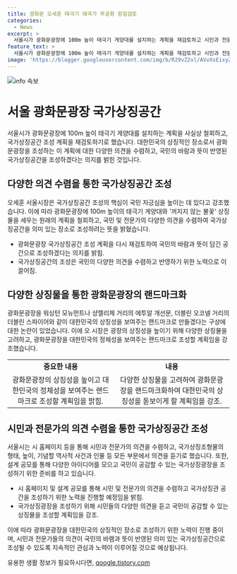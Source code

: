 ```yaml
---
title: 광화문 오세훈 태극기 애국가 무궁화 원점검토
categories:
  - News
excerpt: >
  서울시가 광화문광장에 100m 높이 태극기 게양대를 설치하는 계획을 재검토하고 시민과 전문가의 다양한 의견을 수렴하여 국가상징공간을 조성하기로 했다. 국가상징공간은 국민 자부심을 높이는 것이 중요하며, 오 시장은 다양한 의견을 수렴하여 국민의 바람과 뜻이 담긴 의미 있는 장소로 만들겠다고 밝혔다. 광화문광장에 국가상징공간을 조성하는 사업은 계속되며, 이를 통해 광화문광장을 대한민국의 정체성과 상징성을 보여주는 랜드마크로 만들겠다는 계획이다. 
feature_text: >
  서울시가 광화문광장에 100m 높이 태극기 게양대를 설치하는 계획을 재검토하고 시민과 전문가의 다양한 의견을 수렴하여 국가상징공간을 조성하기로 했다. 국가상징공간은 국민 자부심을 높이는 것이 중요하며, 오 시장은 다양한 의견을 수렴하여 국민의 바람과 뜻이 담긴 의미 있는 장소로 만들겠다고 밝혔다. 광화문광장에 국가상징공간을 조성하는 사업은 계속되며, 이를 통해 광화문광장을 대한민국의 정체성과 상징성을 보여주는 랜드마크로 만들겠다는 계획이다. 
image: 'https://blogger.googleusercontent.com/img/b/R29vZ2xl/AVvXsEixyZcFfHzMRdzZMjFBmAUKJYCLCGyLL1o632UiGVXcaFdKo_bkvkuCioo0uUKlGfBVcT3P84aROyZIXSBEx3Aw5nCQ3pTgDom1WDC4m8eifvWiAmWEEVb4x6G_l8C0QH225ldMjyaFvpxGEBGNO37VmDTDMHGhJPq73UglMfDca1-0aw/s1600/blogspot.png'
---
```


<p><img src="https://blogger.googleusercontent.com/img/b/R29vZ2xl/AVvXsEixyZcFfHzMRdzZMjFBmAUKJYCLCGyLL1o632UiGVXcaFdKo_bkvkuCioo0uUKlGfBVcT3P84aROyZIXSBEx3Aw5nCQ3pTgDom1WDC4m8eifvWiAmWEEVb4x6G_l8C0QH225ldMjyaFvpxGEBGNO37VmDTDMHGhJPq73UglMfDca1-0aw/s1600/blogspot.png" alt="info 속보" /></p>

<h1>서울 광화문광장 국가상징공간</h1>

<p data-ke-size="size16">서울시가 광화문광장에 100m 높이 태극기 게양대를 설치하는 계획을 사실상 철회하고, 국가상징공간 조성 계획을 재검토하기로 했습니다. 대한민국의 상징적인 장소로서 광화문광장을 조성하는 이 계획에 대한 다양한 의견을 수렴하고, 국민의 바람과 뜻이 반영된 국가상징공간을 조성하겠다는 의지를 밝힌 것입니다.</p>

<h2 data-ke-size="size26">다양한 의견 수렴을 통한 국가상징공간 조성</h2>

<p data-ke-size="size16">오세훈 서울시장은 국가상징공간 조성의 핵심이 국민 자긍심을 높이는 데 있다고 강조했습니다. 이에 따라 광화문광장에 100m 높이의 태극기 게양대와 '꺼지지 않는 불꽃' 상징물을 세우는 원래의 계획을 철회하고, 국민 및 전문가의 다양한 의견을 수렴하여 국가상징공간을 의미 있는 장소로 조성하려는 뜻을 밝혔습니다.</p>

<ul>
    <li>광화문광장 국가상징공간 조성 계획을 다시 재검토하여 국민의 바람과 뜻이 담긴 공간으로 조성하겠다는 의지를 밝힘.</li>
    <li>국가상징공간의 조성은 국민의 다양한 의견을 수렴하고 반영하기 위한 노력으로 이끌어짐.</li>
</ul>

<h2 data-ke-size="size26">다양한 상징물을 통한 광화문광장의 랜드마크화</h2>

<p data-ke-size="size16">광화문광장을 워싱턴 모뉴먼트나 샹젤리제 거리의 에투알 개선문, 더블린 오코넬 거리의 더블린 스파이어와 같이 대한민국의 상징성을 보여주는 랜드마크로 만들겠다는 구상에 대한 논란이 있었습니다. 이에 오 시장은 광장의 상징성을 높이기 위해 다양한 상징물을 고려하고, 광화문광장을 대한민국의 정체성을 보여주는 랜드마크로 조성할 계획임을 강조했습니다.</p>

<table>
    <tr>
        <td style="text-align: center; height: 17px;"><b>중요한 내용</b></td>
        <td style="text-align: center; height: 17px;"><b>내용</b></td>
    </tr>
    <tr>
        <td style="text-align: center; height: 17px;">광화문광장의 상징성을 높이고 대한민국의 정체성을 보여주는 랜드마크로 조성할 계획임을 밝힘.</td>
        <td style="text-align: center; height: 17px;">다양한 상징물을 고려하여 광화문광장을 랜드마크화하여 대한민국의 상징성을 돋보이게 할 계획임을 강조.</td>
    </tr>
</table>

<h2 data-ke-size="size26">시민과 전문가의 의견 수렴을 통한 국가상징공간 조성</h2>

<p data-ke-size="size16">서울시는 시 홈페이지 등을 통해 시민과 전문가의 의견을 수렴하고, 국가상징조형물의 형태, 높이, 기념할 역사적 사건과 인물 등 모든 부문에서 의견을 듣기로 했습니다. 또한, 설계 공모를 통해 다양한 아이디어를 모으고 국민이 공감할 수 있는 국가상징광장을 조성하기 위한 준비를 하고 있습니다.</p>

<ul>
    <li>시 홈페이지 및 설계 공모를 통해 시민 및 전문가의 의견을 수렴하고 국가상징관 공간을 조성하기 위한 노력을 진행할 예정임을 밝힘.</li>
    <li>국가상징광장을 조성하기 위해 시민들의 다양한 의견을 듣고 국민이 공감할 수 있는 상징물을 조성할 계획임을 강조.</li>
</ul>

<p data-ke-size="size16">이에 따라 광화문광장을 대한민국의 상징적인 장소로 조성하기 위한 노력이 진행 중이며, 시민과 전문가들의 의견이 국민의 바램과 뜻이 반영된 의미 있는 국가상징공간으로 조성될 수 있도록 지속적인 관심과 노력이 이루어질 것으로 예상됩니다.</p>
유용한 생활 정보가 필요하시다면, <a href="https://qoogle.tistory.com" rel="dofollow">qoogle.tistory.com</a>


